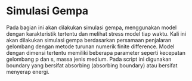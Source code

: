 # Simulasi Gempa
Pada bagian ini akan dilakukan simulasi gempa, menggunakan model dengan karakteristik tertentu dan melihat stress model tiap waktu. Kali ini akan dilakukan simulasi gempa berdasarkan persamaan penjalaran gelombang dengan metode turunan numerik finite difference. Model dengan dimensi tertentu memiliki beberapa parameter seperti kecepatan gelombang p dan s, massa jenis medium. Pada script ini digunakan boundary yang bersifat absorbing (absorbing boundary) atau bersifat menyerap energi.
